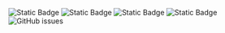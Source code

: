 ![Static Badge](https://img.shields.io/badge/blacklists-60-000000) ![Static Badge](https://img.shields.io/badge/blacklisted-2821500-cc0000) ![Static Badge](https://img.shields.io/badge/whitelisted-2249-00CC00) ![Static Badge](https://img.shields.io/badge/streaming_blacklist-28107-000000) ![GitHub issues](https://img.shields.io/github/issues/fabriziosalmi/blacklists)
